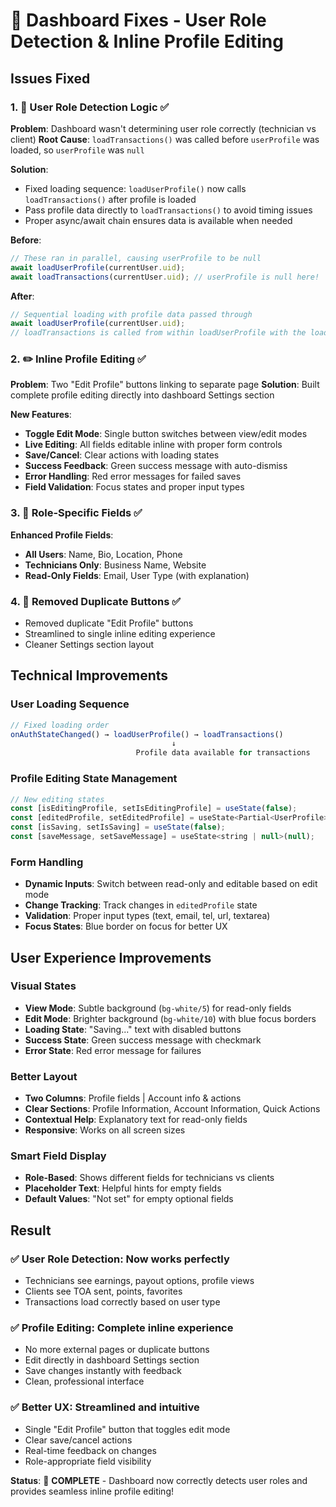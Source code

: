 # 🔧 Dashboard Fixes - User Role Detection & Inline Profile Editing

## Issues Fixed

### 1. **🚨 User Role Detection Logic** ✅
**Problem**: Dashboard wasn't determining user role correctly (technician vs client)
**Root Cause**: `loadTransactions()` was called before `userProfile` was loaded, so `userProfile` was `null`

**Solution**:
- Fixed loading sequence: `loadUserProfile()` now calls `loadTransactions()` after profile is loaded
- Pass profile data directly to `loadTransactions()` to avoid timing issues
- Proper async/await chain ensures data is available when needed

**Before**:
```javascript
// These ran in parallel, causing userProfile to be null
await loadUserProfile(currentUser.uid);
await loadTransactions(currentUser.uid); // userProfile is null here!
```

**After**:
```javascript
// Sequential loading with profile data passed through
await loadUserProfile(currentUser.uid);
// loadTransactions is called from within loadUserProfile with the loaded data
```

### 2. **✏️ Inline Profile Editing** ✅
**Problem**: Two "Edit Profile" buttons linking to separate page
**Solution**: Built complete profile editing directly into dashboard Settings section

**New Features**:
- **Toggle Edit Mode**: Single button switches between view/edit modes
- **Live Editing**: All fields editable inline with proper form controls
- **Save/Cancel**: Clear actions with loading states
- **Success Feedback**: Green success message with auto-dismiss
- **Error Handling**: Red error messages for failed saves
- **Field Validation**: Focus states and proper input types

### 3. **🎯 Role-Specific Fields** ✅
**Enhanced Profile Fields**:
- **All Users**: Name, Bio, Location, Phone
- **Technicians Only**: Business Name, Website
- **Read-Only Fields**: Email, User Type (with explanation)

### 4. **🚫 Removed Duplicate Buttons** ✅
- Removed duplicate "Edit Profile" buttons
- Streamlined to single inline editing experience
- Cleaner Settings section layout

## Technical Improvements

### **User Loading Sequence**
```javascript
// Fixed loading order
onAuthStateChanged() → loadUserProfile() → loadTransactions()
                                    ↓
                            Profile data available for transactions
```

### **Profile Editing State Management**
```javascript
// New editing states
const [isEditingProfile, setIsEditingProfile] = useState(false);
const [editedProfile, setEditedProfile] = useState<Partial<UserProfile>>({});
const [isSaving, setIsSaving] = useState(false);
const [saveMessage, setSaveMessage] = useState<string | null>(null);
```

### **Form Handling**
- **Dynamic Inputs**: Switch between read-only and editable based on edit mode
- **Change Tracking**: Track changes in `editedProfile` state
- **Validation**: Proper input types (text, email, tel, url, textarea)
- **Focus States**: Blue border on focus for better UX

## User Experience Improvements

### **Visual States**
- **View Mode**: Subtle background (`bg-white/5`) for read-only fields
- **Edit Mode**: Brighter background (`bg-white/10`) with blue focus borders
- **Loading State**: "Saving..." text with disabled buttons
- **Success State**: Green success message with checkmark
- **Error State**: Red error message for failures

### **Better Layout**
- **Two Columns**: Profile fields | Account info & actions
- **Clear Sections**: Profile Information, Account Information, Quick Actions
- **Contextual Help**: Explanatory text for read-only fields
- **Responsive**: Works on all screen sizes

### **Smart Field Display**
- **Role-Based**: Shows different fields for technicians vs clients
- **Placeholder Text**: Helpful hints for empty fields
- **Default Values**: "Not set" for empty optional fields

## Result

### ✅ **User Role Detection**: Now works perfectly
- Technicians see earnings, payout options, profile views
- Clients see TOA sent, points, favorites
- Transactions load correctly based on user type

### ✅ **Profile Editing**: Complete inline experience  
- No more external pages or duplicate buttons
- Edit directly in dashboard Settings section
- Save changes instantly with feedback
- Clean, professional interface

### ✅ **Better UX**: Streamlined and intuitive
- Single "Edit Profile" button that toggles edit mode
- Clear save/cancel actions
- Real-time feedback on changes
- Role-appropriate field visibility

**Status**: 🎉 **COMPLETE** - Dashboard now correctly detects user roles and provides seamless inline profile editing!